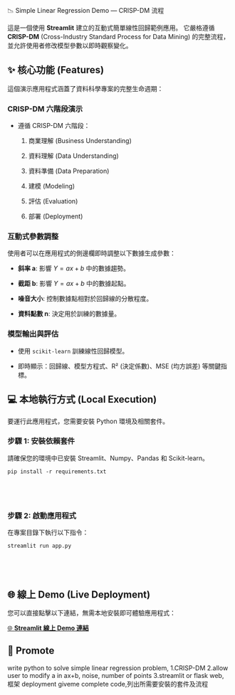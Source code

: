 📉 Simple Linear Regression Demo — CRISP-DM 流程

這是一個使用 **Streamlit** 建立的互動式簡單線性回歸範例應用。
它嚴格遵循 **CRISP-DM** (Cross-Industry Standard Process for Data Mining) 的完整流程，並允許使用者修改模型參數以即時觀察變化。

## ✨ 核心功能 (Features)

這個演示應用程式涵蓋了資料科學專案的完整生命週期：

### CRISP-DM 六階段演示

* 遵循 CRISP-DM 六階段：

  1. 商業理解 (Business Understanding)

  2. 資料理解 (Data Understanding)

  3. 資料準備 (Data Preparation)

  4. 建模 (Modeling)

  5. 評估 (Evaluation)

  6. 部署 (Deployment)

### 互動式參數調整

使用者可以在應用程式的側邊欄即時調整以下數據生成參數：

* **斜率 a**: 影響 $Y = ax + b$ 中的數據趨勢。

* **截距 b**: 影響 $Y = ax + b$ 中的數據起點。

* **噪音大小**: 控制數據點相對於回歸線的分散程度。

* **資料點數 n**: 決定用於訓練的數據量。

### 模型輸出與評估

* 使用 `scikit-learn` 訓練線性回歸模型。

* 即時顯示：回歸線、模型方程式、R² (決定係數)、MSE (均方誤差) 等關鍵指標。

## 💻 本地執行方式 (Local Execution)

要運行此應用程式，您需要安裝 Python 環境及相關套件。

### 步驟 1: 安裝依賴套件

請確保您的環境中已安裝 Streamlit、Numpy、Pandas 和 Scikit-learn。

```
pip install -r requirements.txt





```

### 步驟 2: 啟動應用程式

在專案目錄下執行以下指令：

```
streamlit run app.py





```

## 🌐 線上 Demo (Live Deployment)

您可以直接點擊以下連結，無需本地安裝即可體驗應用程式：

[🌐 **Streamlit 線上 Demo 連結**](https://simple-linear-regression-demo-jpxqwh6gi65xzymh5ucuan.streamlit.app/)

## 🚀 Promote

write python to solve simple linear regression problem,
1.CRISP-DM
2.allow user to modify a in ax+b, noise, number of points
3.streamlit or flask web, 框架 deployment
giveme complete code,列出所需要安裝的套件及流程